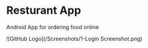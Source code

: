 # Resturant App
Android App for ordering food online

![GitHub Logo](/Screenshots/1-Login Screenshot.png)

